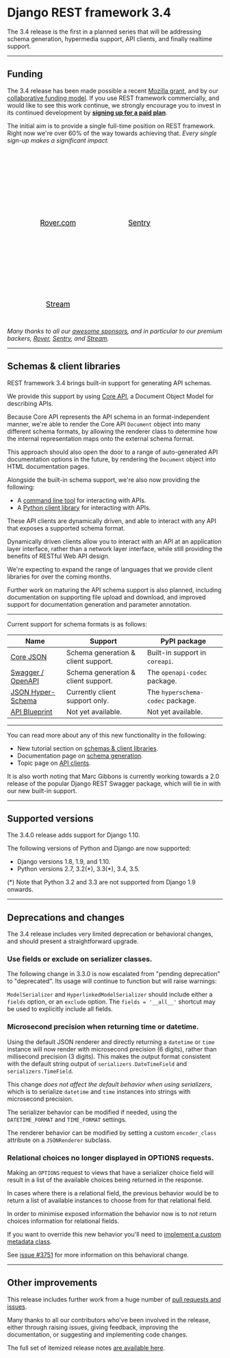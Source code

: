 <style>
.promo li a {
    float: left;
    width: 130px;
    height: 20px;
    text-align: center;
    margin: 10px 30px;
    padding: 150px 0 0 0;
    background-position: 0 50%;
    background-size: 130px auto;
    background-repeat: no-repeat;
    font-size: 120%;
    color: black;
}
.promo li {
    list-style: none;
}
</style>

# Django REST framework 3.4

The 3.4 release is the first in a planned series that will be addressing schema
generation, hypermedia support, API clients, and finally realtime support.

---

## Funding

The 3.4 release has been made possible a recent [Mozilla grant][moss], and by our
[collaborative funding model][funding]. If you use REST framework commercially, and would
like to see this work continue, we strongly encourage you to invest in its
continued development by **[signing up for a paid plan][funding]**.

The initial aim is to provide a single full-time position on REST framework.
Right now we're over 60% of the way towards achieving that.
*Every single sign-up makes a significant impact.*

<ul class="premium-promo promo">
    <li><a href="https://www.rover.com/careers/" style="background-image: url(https://fund-rest-framework.s3.amazonaws.com/rover_130x130.png)">Rover.com</a></li>
    <li><a href="https://sentry.io/welcome/" style="background-image: url(https://fund-rest-framework.s3.amazonaws.com/sentry130.png)">Sentry</a></li>
    <li><a href="https://getstream.io/?utm_source=drf&utm_medium=banner&utm_campaign=drf" style="background-image: url(https://fund-rest-framework.s3.amazonaws.com/stream-130.png)">Stream</a></li>
</ul>
<div style="clear: both; padding-bottom: 20px;"></div>

*Many thanks to all our [awesome sponsors][sponsors], and in particular to our premium backers, [Rover](https://www.rover.com/careers/), [Sentry](https://sentry.io/welcome/), and [Stream](https://getstream.io/?utm_source=drf&utm_medium=banner&utm_campaign=drf).*

---

## Schemas & client libraries

REST framework 3.4 brings built-in support for generating API schemas.

We provide this support by using [Core API][core-api], a Document Object Model
for describing APIs.

Because Core API represents the API schema in an format-independent
manner, we're able to render the Core API `Document` object into many different
schema formats, by allowing the renderer class to determine how the internal
representation maps onto the external schema format.

This approach should also open the door to a range of auto-generated API
documentation options in the future, by rendering the `Document` object into
HTML documentation pages.

Alongside the built-in schema support, we're also now providing the following:

* A [command line tool][command-line-client] for interacting with APIs.
* A [Python client library][client-library] for interacting with APIs.

These API clients are dynamically driven, and able to interact with any API
that exposes a supported schema format.

Dynamically driven clients allow you to interact with an API at an application
layer interface, rather than a network layer interface, while still providing
the benefits of RESTful Web API design.

We're expecting to expand the range of languages that we provide client libraries
for over the coming months.

Further work on maturing the API schema support is also planned, including
documentation on supporting file upload and download, and improved support for
documentation generation and parameter annotation.

---

Current support for schema formats is as follows:

Name                             | Support                             | PyPI package
---------------------------------|-------------------------------------|--------------------------------
[Core JSON][core-json]           | Schema generation & client support. | Built-in support in `coreapi`.
[Swagger / OpenAPI][swagger]     | Schema generation & client support. | The `openapi-codec` package.
[JSON Hyper-Schema][hyperschema] | Currently client support only.      | The `hyperschema-codec` package.
[API Blueprint][api-blueprint]   | Not yet available.                  | Not yet available.

---

You can read more about any of this new functionality in the following:

* New tutorial section on [schemas & client libraries][tut-7].
* Documentation page on [schema generation][schema-generation].
* Topic page on [API clients][api-clients].

It is also worth noting that Marc Gibbons is currently working towards a 2.0 release of
the popular Django REST Swagger package, which will tie in with our new built-in support.

---

## Supported versions

The 3.4.0 release adds support for Django 1.10.

The following versions of Python and Django are now supported:

* Django versions 1.8, 1.9, and 1.10.
* Python versions 2.7, 3.2(\*), 3.3(\*), 3.4, 3.5.

(\*) Note that Python 3.2 and 3.3 are not supported from Django 1.9 onwards.

---

## Deprecations and changes

The 3.4 release includes very limited deprecation or behavioral changes, and
should present a straightforward upgrade.

### Use fields or exclude on serializer classes.

The following change in 3.3.0 is now escalated from "pending deprecation" to
"deprecated". Its usage will continue to function but will raise warnings:

`ModelSerializer` and `HyperlinkedModelSerializer` should include either a `fields`
option, or an `exclude` option. The `fields = '__all__'` shortcut may be used
to explicitly include all fields.

### Microsecond precision when returning time or datetime.

Using the default JSON renderer and directly returning a `datetime` or `time`
instance will now render with microsecond precision (6 digits), rather than
millisecond precision (3 digits). This makes the output format consistent with the
default string output of `serializers.DateTimeField` and `serializers.TimeField`.

This change *does not affect the default behavior when using serializers*,
which is to serialize `datetime` and `time` instances into strings with
microsecond precision.

The serializer behavior can be modified if needed, using the `DATETIME_FORMAT`
and `TIME_FORMAT` settings.

The renderer behavior can be modified by setting a custom `encoder_class`
attribute on a `JSONRenderer` subclass.

### Relational choices no longer displayed in OPTIONS requests.

Making an `OPTIONS` request to views that have a serializer choice field
will result in a list of the available choices being returned in the response.

In cases where there is a relational field, the previous behavior would be
to return a list of available instances to choose from for that relational field.

In order to minimise exposed information the behavior now is to *not* return
choices information for relational fields.

If you want to override this new behavior you'll need to [implement a custom
metadata class][metadata].

See [issue #3751][gh3751] for more information on this behavioral change.

---

## Other improvements

This release includes further work from a huge number of [pull requests and issues][milestone].

Many thanks to all our contributors who've been involved in the release, either through raising issues, giving feedback, improving the documentation, or suggesting and implementing code changes.

The full set of itemized release notes [are available here][release-notes].

[sponsors]: https://fund.django-rest-framework.org/topics/funding/#our-sponsors
[moss]: mozilla-grant.md
[funding]: funding.md
[core-api]: https://www.coreapi.org/
[command-line-client]: https://github.com/encode/django-rest-framework/blob/3.4.7/docs/topics/api-clients.md#command-line-client
[client-library]: https://github.com/encode/django-rest-framework/blob/3.4.7/docs/topics/api-clients.md#python-client-library
[core-json]: https://www.coreapi.org/specification/encoding/#core-json-encoding
[swagger]: https://openapis.org/specification
[hyperschema]: https://json-schema.org/latest/json-schema-hypermedia.html
[api-blueprint]: https://apiblueprint.org/
[tut-7]: https://github.com/encode/django-rest-framework/blob/3.4.7/docs/tutorial/7-schemas-and-client-libraries.md
[schema-generation]: ../api-guide/schemas.md
[api-clients]: https://github.com/encode/django-rest-framework/blob/3.14.0/docs/topics/api-clients.md
[milestone]: https://github.com/encode/django-rest-framework/milestone/35
[release-notes]: ./release-notes.md#34x-series
[metadata]: ../api-guide/metadata.md#custom-metadata-classes
[gh3751]: https://github.com/encode/django-rest-framework/issues/3751
